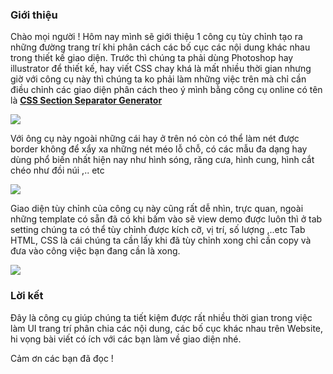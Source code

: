 ### Giới thiệu
Chào mọi người !
Hôm nay mình sẽ giới thiệu 1 công cụ tùy chỉnh tạo ra những đường trang trí khi phân cách các bố cục các nội dung khác nhau trong thiết kế giao diện. Trước thì chúng ta phải dùng Photoshop hay illustrator để thiết kế, hay viết CSS chay khá là mất nhiều thời gian nhưng giờ với công cụ này thì chúng ta ko phải làm những việc trên mà chỉ cần điều chỉnh các giao diện phân cách theo ý mình bằng công cụ online có tên là **[CSS Section Separator Generator](https://wweb.dev/resources/css-separator-generator)**

![](https://images.viblo.asia/41a60a51-bf67-4449-b327-bf0c7f86dfbe.png)

Với ông cụ này ngoài những cái hay ở trên nó còn có thể làm nét được border không để xẩy xa những nét méo lỗ chỗ, có các mẫu đa dạng hay dùng phổ biến nhất hiện nay như hình sóng, răng cưa, hình cung, hình cắt chéo như đồi núi ,.. etc

![](https://images.viblo.asia/e3211d69-6e1f-4d55-9fd2-4adb3585165e.png)

Giao diện tùy chỉnh của công cụ này cũng rất dễ nhìn, trực quan, ngoài những template có sẵn đã có khi bấm vào sẽ view demo được luôn thì ở tab setting chúng ta có thể tùy chỉnh được kích cỡ, vị trí, số lượng ,..etc
Tab HTML, CSS là cái chúng ta cần lấy khi đã tùy chỉnh xong chỉ cần copy và đưa vào công việc bạn đang cần là xong.

![](https://images.viblo.asia/237cac00-4894-48f5-ac58-50b2a91c83eb.png)



### Lời kết
Đây là công cụ giúp chúng ta tiết kiệm được rất nhiều thời gian trong việc làm UI trang trí phân chia các nội dung, các bố cục khác nhau trên Website, hi vọng bài viết có ích với các bạn làm về giao diện nhé.

Cảm ơn các bạn đã đọc !